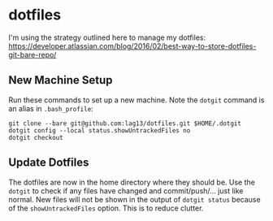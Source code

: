 dotfiles
========

I'm using the strategy outlined here to manage my dotfiles:
https://developer.atlassian.com/blog/2016/02/best-way-to-store-dotfiles-git-bare-repo/

New Machine Setup
-----------------

Run these commands to set up a new machine. Note the `dotgit` command is an
alias in `.bash_profile`:

```
git clone --bare git@github.com:lag13/dotfiles.git $HOME/.dotgit
dotgit config --local status.showUntrackedFiles no
dotgit checkout
```

Update Dotfiles
---------------

The dotfiles are now in the home directory where they should be. Use the
`dotgit` to check if any files have changed and commit/push/... just like
normal. New files will not be shown in the output of `dotgit status` because
of the `showUntrackedFiles` option. This is to reduce clutter.
